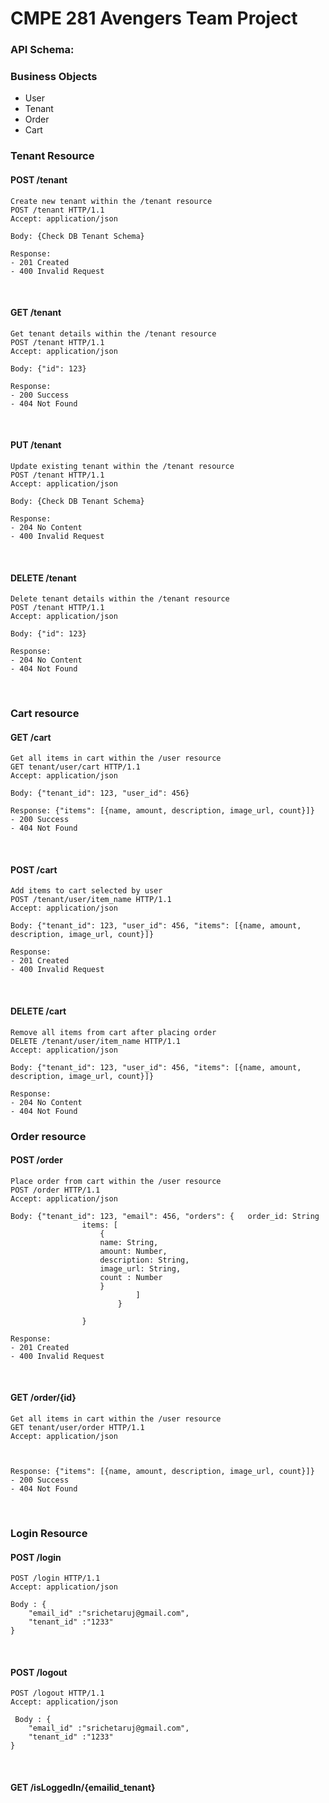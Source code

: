 # CMPE 281 Avengers Team Project


### API Schema: 

### Business Objects
- User
- Tenant
- Order
- Cart


### Tenant Resource 

#### POST /tenant  
    Create new tenant within the /tenant resource  
    POST /tenant HTTP/1.1  
    Accept: application/json

    Body: {Check DB Tenant Schema}

    Response:
    - 201 Created
    - 400 Invalid Request
</br>

####     GET /tenant  
    Get tenant details within the /tenant resource  
    POST /tenant HTTP/1.1  
    Accept: application/json

    Body: {"id": 123}

    Response:
    - 200 Success
    - 404 Not Found
</br>

####     PUT /tenant  
    Update existing tenant within the /tenant resource  
    POST /tenant HTTP/1.1  
    Accept: application/json

    Body: {Check DB Tenant Schema}

    Response:
    - 204 No Content
    - 400 Invalid Request

</br>

####     DELETE /tenant  
    Delete tenant details within the /tenant resource  
    POST /tenant HTTP/1.1  
    Accept: application/json

    Body: {"id": 123}

    Response:
    - 204 No Content
    - 404 Not Found

</br>

### Cart resource

####    GET /cart
    Get all items in cart within the /user resource
    GET tenant/user/cart HTTP/1.1
    Accept: application/json
    
    Body: {"tenant_id": 123, "user_id": 456}
    
    Response: {"items": [{name, amount, description, image_url, count}]}
    - 200 Success
    - 404 Not Found
    
</br>

####    POST /cart
    Add items to cart selected by user
    POST /tenant/user/item_name HTTP/1.1
    Accept: application/json
    
    Body: {"tenant_id": 123, "user_id": 456, "items": [{name, amount, description, image_url, count}]}
    
    Response:
    - 201 Created
    - 400 Invalid Request

</br>

####    DELETE /cart
    Remove all items from cart after placing order
    DELETE /tenant/user/item_name HTTP/1.1
    Accept: application/json
    
    Body: {"tenant_id": 123, "user_id": 456, "items": [{name, amount, description, image_url, count}]}
    
    Response:
    - 204 No Content
    - 404 Not Found





### Order resource

####    POST /order
    Place order from cart within the /user resource
    POST /order HTTP/1.1
    Accept: application/json
    
    Body: {"tenant_id": 123, "email": 456, "orders": {   order_id: String
                    items: [  
                        {  
                        name: String,              
                        amount: Number,  
                        description: String,  
                        image_url: String,  
                        count : Number  
                        }  
                                ]  
                            }  
                     
                    }
    
    Response:
    - 201 Created
    - 400 Invalid Request
    
</br>


####    GET /order/{id}
    Get all items in cart within the /user resource
    GET tenant/user/order HTTP/1.1
    Accept: application/json
    

    
    Response: {"items": [{name, amount, description, image_url, count}]}
    - 200 Success
    - 404 Not Found
    
</br>

### Login Resource 

####    POST /login
    POST /login HTTP/1.1
    Accept: application/json

    Body : {
        "email_id" :"srichetaruj@gmail.com",
        "tenant_id" :"1233"
    }

</br>

####    POST /logout
    POST /logout HTTP/1.1
    Accept: application/json

     Body : {
        "email_id" :"srichetaruj@gmail.com",
        "tenant_id" :"1233"
    }

<br>

####    GET /isLoggedIn/{emailid_tenant}
